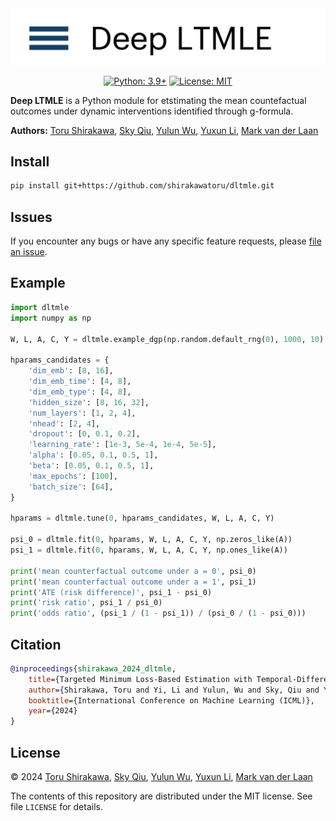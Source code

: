 <div align="center">

<img src="dltmle_logo.png" width="800"/>

[![Python: 3.9+](https://img.shields.io/badge/python-3.9+-blue)](https://www.python.org/)
[![License: MIT](https://img.shields.io/badge/License-MIT-yellow.svg)](https://opensource.org/licenses/MIT)
</div>

**Deep LTMLE** is a Python module for etstimating the mean countefactual outcomes under dynamic interventions identified through g-formula.

**Authors:** [Toru Shirakawa](https://github.com/shirakawatoru), [Sky Qiu](https://github.com/tq21), [Yulun Wu](https://github.com/yulun-rayn), [Yuxun Li](https://github.com/yuxuanliii), [Mark van der
Laan](https://vanderlaan-lab.org/)


## Install 

```bash
pip install git+https://github.com/shirakawatoru/dltmle.git
```

## Issues

If you encounter any bugs or have any specific feature requests, please [file an issue](https://github.com/shirakawatoru/dltmle/issues).


## Example

```python
import dltmle
import numpy as np

W, L, A, C, Y = dltmle.example_dgp(np.random.default_rng(0), 1000, 10)

hparams_candidates = {
    'dim_emb': [8, 16],
    'dim_emb_time': [4, 8],
    'dim_emb_type': [4, 8],
    'hidden_size': [8, 16, 32],
    'num_layers': [1, 2, 4],
    'nhead': [2, 4],
    'dropout': [0, 0.1, 0.2],
    'learning_rate': [1e-3, 5e-4, 1e-4, 5e-5],
    'alpha': [0.05, 0.1, 0.5, 1],
    'beta': [0.05, 0.1, 0.5, 1],
    'max_epochs': [100],
    'batch_size': [64],
}

hparams = dltmle.tune(0, hparams_candidates, W, L, A, C, Y)

psi_0 = dltmle.fit(0, hparams, W, L, A, C, Y, np.zeros_like(A))
psi_1 = dltmle.fit(0, hparams, W, L, A, C, Y, np.ones_like(A))

print('mean counterfactual outcome under a = 0', psi_0)
print('mean counterfactual outcome under a = 1', psi_1)
print('ATE (risk difference)', psi_1 - psi_0)
print('risk ratio', psi_1 / psi_0)
print('odds ratio', (psi_1 / (1 - psi_1)) / (psi_0 / (1 - psi_0)))
```

## Citation

```bibtex
@inproceedings{shirakawa_2024_dltmle,
    title={Targeted Minimum Loss-Based Estimation with Temporal-Difference Heterogeneous Transformer},
    author={Shirakawa, Toru and Yi, Li and Yulun, Wu and Sky, Qiu and Yuxuan, Li and Mingduo, Zhao and Hiroyasu, Iso and Mark, van der Laan},
    booktitle={International Conference on Machine Learning (ICML)},
    year={2024}
}
```

## License

© 2024 [Toru Shirakawa](https://github.com/shirakawatoru), [Sky Qiu](https://github.com/tq21), [Yulun Wu](https://github.com/yulun-rayn), [Yuxun Li](https://github.com/yuxuanliii), [Mark van der
Laan](https://vanderlaan-lab.org/)

The contents of this repository are distributed under the MIT license.
See file `LICENSE` for details.